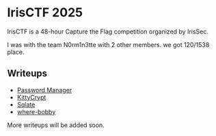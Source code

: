 # IrisCTF 2025

IrisCTF is a 48-hour Capture the Flag competition organized by IrisSec.

I was with the team N0rm1n3tte with 2 other members. we got 120/1538 place.

## Writeups

- [Password Manager](./password-manager/wu.md)
- [KittyCrypt](./KittyCrypt/wu.md)
- [Sqlate](./sqlate/wu.md)
- [where-bobby](./where-bobby/wu.md)

More writeups will be added soon.
